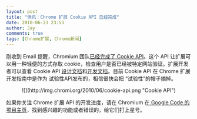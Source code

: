 ```yaml
---
layout: post
title: "快讯：Chrome 扩展 Cookie API 已经完成"
date: 2010-06-23 23:53
author: Jay
comments: true
tags: [Chrome扩展, Chrome新闻]
---
```

刚收到 Email 提醒，Chromium 团队<a href="http://code.google.com/p/chromium/issues/detail?id=38398" target="_blank">已经完成了 Cookie API</a>。这个 API 让扩展可以用一种轻便的方式存取 cookie，检查用户是否已经被特定网站验证。扩展开发者可以查看 Cookie API <a href="http://dev.chromium.org/developers/design-documents/extensions/proposal-chrome-extensions-cookies-api" target="_blank">设计文档</a>和<a href="http://code.google.com/chrome/extensions/dev/experimental.cookies.html" target="_blank">开发文档</a>。目前 Cookie API 在 Chrome 扩展开发指南中是作为 试验性API发布的，相信很快会把 “试验性”的帽子摘掉。
<p style="text-align: center;">![](http://img.chromi.org/2010/06/cookie-api.png "Cookie API")

<p style="text-align: left;">

<p style="text-align: left;">如果你关注 Chrome 扩展 API 的开发进度，请在 Chromium 在<a href="http://code.google.com/p/chromium/issues/list" target="_blank"> Google Code 的项目主页</a>，找到感兴趣的功能或者错误的，给它们打上星号。

<p style="text-align: left;">

